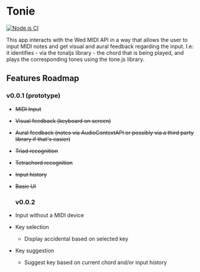 # Tonie
[![Node.js CI](https://github.com/jorgeguberte/tonie/actions/workflows/node.js.yml/badge.svg?branch=main)](https://github.com/jorgeguberte/tonie/actions/workflows/node.js.yml)


This app interacts with the Wed MIDI API in a way that allows the user to input MIDI notes and get visual and aural feedback regarding the input. 
I.e: it identifies - via the tonaljs  library - the chord that is being played, and plays the corresponding tones using the tone.js library.

## Features Roadmap

### v0.0.1 (prototype)
- ~~MIDI Input~~
-  ~~Visual feedback (keyboard on screen)~~
- ~~Aural feedback (notes via AudioContextAPI or possibly via a third party library if that's easier)~~
- ~~Triad recognition~~
- ~~Tetrachord recognition~~
- ~~Input history~~
- ~~Basic UI~~
  
  ### v0.0.2 
- Input without a MIDI device
- Key selection
  - Display accidental based on selected key
- Key suggestion
  - Suggest key based on current chord and/or input history